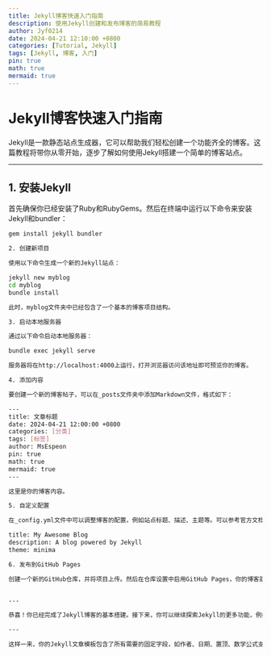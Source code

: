 ```yaml
---
title: Jekyll博客快速入门指南
description: 使用Jekyll创建和发布博客的简易教程
author: Jyf0214
date: 2024-04-21 12:10:00 +0800
categories: [Tutorial, Jekyll]
tags: [Jekyll, 博客, 入门]
pin: true
math: true
mermaid: true
---
```


# Jekyll博客快速入门指南

Jekyll是一款静态站点生成器，它可以帮助我们轻松创建一个功能齐全的博客。这篇教程将带你从零开始，逐步了解如何使用Jekyll搭建一个简单的博客站点。

---

## 1. 安装Jekyll

首先确保你已经安装了Ruby和RubyGems。然后在终端中运行以下命令来安装Jekyll和bundler：

```bash
gem install jekyll bundler

2. 创建新项目

使用以下命令生成一个新的Jekyll站点：

jekyll new myblog
cd myblog
bundle install

此时，myblog文件夹中已经包含了一个基本的博客项目结构。

3. 启动本地服务器

通过以下命令启动本地服务器：

bundle exec jekyll serve

服务器将在http://localhost:4000上运行，打开浏览器访问该地址即可预览你的博客。

4. 添加内容

要创建一个新的博客帖子，可以在_posts文件夹中添加Markdown文件，格式如下：

---
title: 文章标题
date: 2024-04-21 12:00:00 +0800
categories: [分类]
tags: [标签]
author: MsEspeon
pin: true
math: true
mermaid: true
---

这里是你的博客内容。

5. 自定义配置

在_config.yml文件中可以调整博客的配置，例如站点标题、描述、主题等。可以参考官方文档来了解更多配置项。

title: My Awesome Blog
description: A blog powered by Jekyll
theme: minima

6. 发布到GitHub Pages

创建一个新的GitHub仓库，并将项目上传。然后在仓库设置中启用GitHub Pages，你的博客就可以在线访问了。


---

恭喜！你已经完成了Jekyll博客的基本搭建。接下来，你可以继续探索Jekyll的更多功能，例如标签分类、分页、插件等。

---

这样一来，你的Jekyll文章模板包含了所有需要的固定字段，如作者、日期、置顶、数学公式支持、Mermaid图表支持等。

